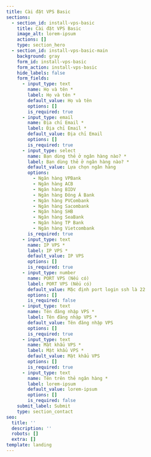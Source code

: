 ```yaml
---
title: Cài đặt VPS Basic
sections:
  - section_id: install-vps-basic
    title: Cài đặt VPS Basic
    image_alt: lorem-ipsum
    actions: []
    type: section_hero
  - section_id: install-vps-basic-main
    background: gray
    form_id: install-vps-basic
    form_action: install-vps-basic
    hide_labels: false
    form_fields:
      - input_type: text
        name: Họ và tên *
        label: Họ và tên *
        default_value: Họ và tên
        options: []
        is_required: true
      - input_type: email
        name: Địa chỉ Email *
        label: Địa chỉ Email *
        default_value: Địa chỉ Email
        options: []
        is_required: true
      - input_type: select
        name: Bạn dùng thẻ ở ngân hàng nào? *
        label: Bạn dùng thẻ ở ngân hàng nào? *
        default_value: Lựa chọn ngân hàng
        options:
          - Ngân hàng VPBank
          - Ngân hàng ACB
          - Ngân hàng BIDV
          - Ngân hàng Đông Á Bank
          - Ngân hàng PVCombank
          - Ngân hàng Sacombank
          - Ngân hàng SHB
          - Ngân hàng SeaBank
          - Ngân hàng TP Bank
          - Ngân hàng Vietcombank
        is_required: true
      - input_type: text
        name: IP VPS *
        label: IP VPS *
        default_value: IP VPS
        options: []
        is_required: true
      - input_type: number
        name: PORT VPS (Nếu có)
        label: PORT VPS (Nếu có)
        default_value: Mặc định port login ssh là 22
        options: []
        is_required: false
      - input_type: text
        name: Tên đăng nhập VPS *
        label: Tên đăng nhập VPS *
        default_value: Tên đăng nhập VPS
        options: []
        is_required: true
      - input_type: text
        name: Mật khẩu VPS *
        label: Mật khẩu VPS *
        default_value: Mật khẩu VPS
        options: []
        is_required: true
      - input_type: text
        name: Tên trên thẻ ngân hàng *
        label: lorem-ipsum
        default_value: lorem-ipsum
        options: []
        is_required: false
    submit_label: Submit
    type: section_contact
seo:
  title: ''
  description: ''
  robots: []
  extra: []
template: landing
---
```

